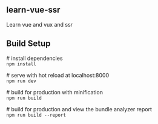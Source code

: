 ## learn-vue-ssr
Learn vue and vux and ssr

## Build Setup
\# install dependencies </br>
`npm install  `

\# serve with hot reload at localhost:8000 </br>
`npm run dev`

\# build for production with minification </br>
`npm run build`

\# build for production and view the bundle analyzer report </br>
`npm run build --report`
